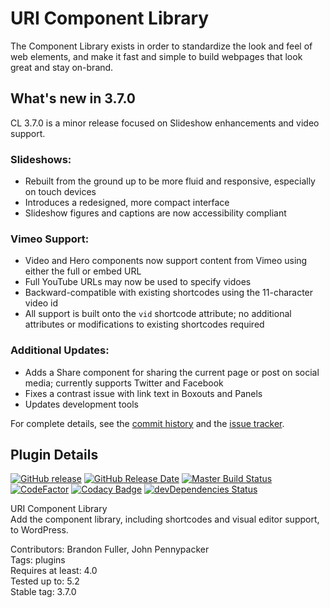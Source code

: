 # URI Component Library

The Component Library exists in order to standardize the look and feel of web elements, and make it fast and simple to build webpages that look great and stay on-brand.

## What's new in 3.7.0

CL 3.7.0 is a minor release focused on Slideshow enhancements and video support.

### Slideshows:
* Rebuilt from the ground up to be more fluid and responsive, especially on touch devices
* Introduces a redesigned, more compact interface
* Slideshow figures and captions are now accessibility compliant

### Vimeo Support:
* Video and Hero components now support content from Vimeo using either the full or embed URL
* Full YouTube URLs may now be used to specify vidoes
* Backward-compatible with existing shortcodes using the 11-character video id
* All support is built onto the `vid` shortcode attribute; no additional attributes or modifications to existing shortcodes required

### Additional Updates:
* Adds a Share component for sharing the current page or post on social media; currently supports Twitter and Facebook
* Fixes a contrast issue with link text in Boxouts and Panels
* Updates development tools

For complete details, see the [commit history](https://github.com/uriweb/uri-component-library/pull/160/commits) and the [issue tracker](https://github.com/uriweb/uri-component-library/issues).

## Plugin Details

[![GitHub release](https://img.shields.io/github/release/uriweb/uri-component-library.svg)](https://github.com/uriweb/uri-component-library/releases/latest)
[![GitHub Release Date](https://img.shields.io/github/release-date/uriweb/uri-component-library.svg)](https://github.com/uriweb/uri-component-library/releases/latest)
[![Master Build Status](https://travis-ci.org/uriweb/uri-component-library.svg?branch=master "Master build status")](https://travis-ci.org/uriweb/uri-component-library)
[![CodeFactor](https://www.codefactor.io/repository/github/uriweb/uri-component-library/badge/master)](https://www.codefactor.io/repository/github/uriweb/uri-component-library/overview/master)
[![Codacy Badge](https://img.shields.io/codacy/grade/043fca0aa28b4b2db799d5daacf2d27d.svg)](https://www.codacy.com/app/uriweb/uri-component-library?utm_source=github.com&amp;utm_medium=referral&amp;utm_content=uriweb/uri-component-library&amp;utm_campaign=Badge_Grade)
[![devDependencies Status](https://david-dm.org/uriweb/uri-component-library/dev-status.svg)](https://david-dm.org/uriweb/uri-component-library?type=dev)

URI Component Library  
Add the component library, including shortcodes and visual editor support, to WordPress.  

Contributors: Brandon Fuller, John Pennypacker  
Tags: plugins  
Requires at least: 4.0  
Tested up to: 5.2  
Stable tag: 3.7.0  
